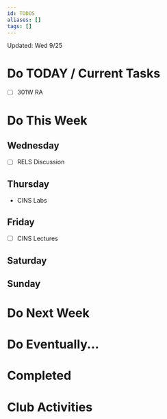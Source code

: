 ```yaml
---
id: TODOS
aliases: []
tags: []
---
```


Updated: Wed 9/25

# Do TODAY / Current Tasks
- [ ] 301W RA

# Do This Week

## Wednesday
- [ ] RELS Discussion

## Thursday
- CINS Labs

## Friday
- [ ] CINS Lectures

## Saturday

## Sunday

# Do Next Week

# Do Eventually...

# Completed

# Club Activities
